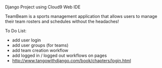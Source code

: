 Django Project using Cloud9 Web IDE

TeamBeam is a sports management application that allows users to manage their team rosters and schedules without the headaches!


To Do List:
- add user login
- add user groups (for teams)
- add team creation workflow
- add logged in / logged out workflows on pages
- http://www.tangowithdjango.com/book/chapters/login.html
